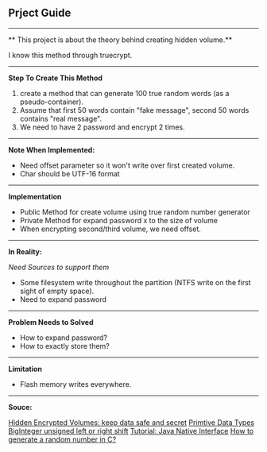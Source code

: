 ## Prject Guide
---

** This project is about the theory behind creating hidden volume.**

I know this method through truecrypt.

---
**Step To Create This Method**

1. create a method that can generate 100 true random words
(as a pseudo-container).
2. Assume that first 50 words contain "fake message", second 50 words contains
"real message".
3. We need to have 2 password and encrypt 2 times.

---

**Note When Implemented:**

* Need offset parameter so it won't write over first created volume.
* Char should be UTF-16 format

---
**Implementation**

* Public Method for create volume using true random number generator
* Private Method for expand password x to the size of volume
* When encrypting second/third volume, we need offset.


---

**In Reality:**

_Need Sources to support them_

* Some filesystem write throughout the partition (NTFS write on the first sight
	of empty space).
* Need to expand password

---
**Problem Needs to Solved**

* How to expand password?
* How to exactly store them?

---
**Limitation**

* Flash memory writes everywhere.

---
**Souce:**

[Hidden Encrypted Volumes: keep data safe and secret](https://www.linuxvoice.com/hidden-encrypted-volumes-keep-data-safe-and-secret/)
[Primtive Data Types](https://docs.oracle.com/javase/tutorial/java/nutsandbolts/datatypes.html)
[BigInteger unsigned left or right shift](https://stackoverflow.com/questions/5281852/biginteger-unsigned-left-or-right-shift#5281916)
[Tutorial: Java Native Interface](http://www3.ntu.edu.sg/home/ehchua/programming/java/JavaNativeInterface.html)
[How to generate a random number in C?](https://stackoverflow.com/questions/822323/how-to-generate-a-random-number-in-c/39475626#39475626)



